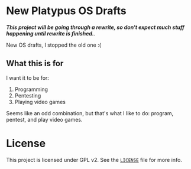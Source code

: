 # New Platypus OS Drafts
***This project will be going through a rewrite, so don't expect much stuff happening until rewrite is finished.***.

New OS drafts, I stopped the old one :(

## What this is for
I want it to be for:
1. Programming
2. Pentesting
3. Playing video games

Seems like an odd combination, but that's what I like to do: program, pentest, and play video games.

# License
This project is licensed under GPL v2. See the [`LICENSE`](https://github.com/Platypus-Tech/new-platypus-os-drafts/blob/0.06/LICENSE) file for more info.